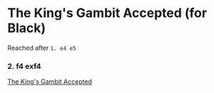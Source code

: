 # The King's Gambit Accepted (for Black)

Reached after `1. e4 e5`

### 2. f4 exf4

[The King's Gambit Accepted](kings_gambit_accepted.html)
